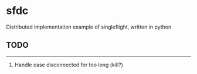 # sfdc
Distributed implementation example of singleflight, written in python

## TODO
---------------------------------------------------

1. Handle case disconnected for too long (kill?)

